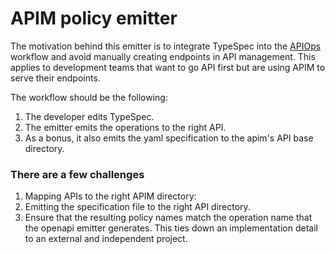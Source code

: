 # APIM policy emitter

The motivation behind this emitter is to integrate TypeSpec into the
[APIOps](https://azure.github.io/apiops/) workflow and avoid manually creating
endpoints in API management. This applies to development teams that want to go
API first but are using APIM to serve their endpoints.

The workflow should be the following:

1. The developer edits TypeSpec.
2. The emitter emits the operations to the right API.
3. As a bonus, it also emits the yaml specification to the apim's API base directory.

### There are a few challenges

1. Mapping APIs to the right APIM directory:
2. Emitting the specification file to the right API directory.
3. Ensure that the resulting policy names match the operation name that the
   openapi emitter generates. This ties down an implementation detail to an
   external and independent project.
